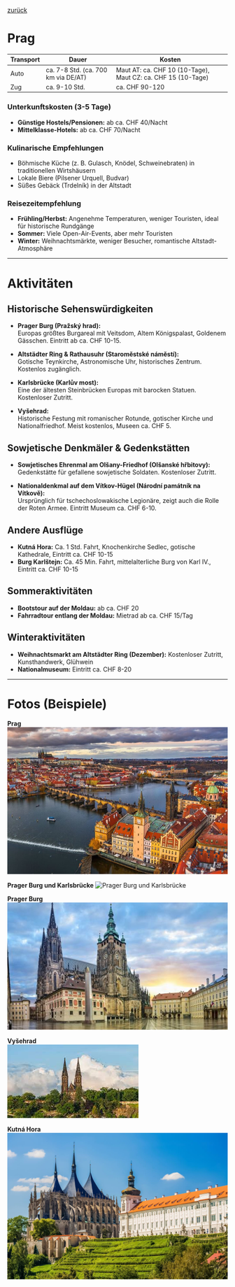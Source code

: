 [zurück](../CZ.md)

# Prag

| Transport | Dauer | Kosten |
|-----------|--------|---------|
| Auto      | ca. 7-8 Std. (ca. 700 km via DE/AT) | Maut AT: ca. CHF 10 (10-Tage), Maut CZ: ca. CHF 15 (10-Tage) |
| Zug       | ca. 9-10 Std. | ca. CHF 90-120 |

### Unterkunftskosten (3-5 Tage)
- **Günstige Hostels/Pensionen:** ab ca. CHF 40/Nacht  
- **Mittelklasse-Hotels:** ab ca. CHF 70/Nacht

### Kulinarische Empfehlungen
- Böhmische Küche (z. B. Gulasch, Knödel, Schweinebraten) in traditionellen Wirtshäusern  
- Lokale Biere (Pilsener Urquell, Budvar)  
- Süßes Gebäck (Trdelník) in der Altstadt

### Reisezeitempfehlung
- **Frühling/Herbst:** Angenehme Temperaturen, weniger Touristen, ideal für historische Rundgänge  
- **Sommer:** Viele Open-Air-Events, aber mehr Touristen  
- **Winter:** Weihnachtsmärkte, weniger Besucher, romantische Altstadt-Atmosphäre

---

# Aktivitäten

## Historische Sehenswürdigkeiten
- **Prager Burg (Pražský hrad):**  
  Europas größtes Burgareal mit Veitsdom, Altem Königspalast, Goldenem Gässchen. Eintritt ab ca. CHF 10-15.
  
- **Altstädter Ring & Rathausuhr (Staroměstské náměstí):**  
  Gotische Teynkirche, Astronomische Uhr, historisches Zentrum. Kostenlos zugänglich.
  
- **Karlsbrücke (Karlův most):**  
  Eine der ältesten Steinbrücken Europas mit barocken Statuen. Kostenloser Zutritt.
  
- **Vyšehrad:**  
  Historische Festung mit romanischer Rotunde, gotischer Kirche und Nationalfriedhof. Meist kostenlos, Museen ca. CHF 5.

## Sowjetische Denkmäler & Gedenkstätten
- **Sowjetisches Ehrenmal am Olšany-Friedhof (Olšanské hřbitovy):**  
  Gedenkstätte für gefallene sowjetische Soldaten. Kostenloser Zutritt.
  
- **Nationaldenkmal auf dem Vítkov-Hügel (Národní památník na Vítkově):**  
  Ursprünglich für tschechoslowakische Legionäre, zeigt auch die Rolle der Roten Armee. Eintritt Museum ca. CHF 6-10.

## Andere Ausflüge
- **Kutná Hora:** Ca. 1 Std. Fahrt, Knochenkirche Sedlec, gotische Kathedrale, Eintritt ca. CHF 10-15  
- **Burg Karlštejn:** Ca. 45 Min. Fahrt, mittelalterliche Burg von Karl IV., Eintritt ca. CHF 10-15

## Sommeraktivitäten
- **Bootstour auf der Moldau:** ab ca. CHF 20  
- **Fahrradtour entlang der Moldau:** Mietrad ab ca. CHF 15/Tag  

## Winteraktivitäten
- **Weihnachtsmarkt am Altstädter Ring (Dezember):** Kostenloser Zutritt, Kunsthandwerk, Glühwein  
- **Nationalmuseum:** Eintritt ca. CHF 8-20

---

# Fotos (Beispiele)
**Prag**
![alt text](image-3.png)

**Prager Burg und Karlsbrücke**
![Prager Burg und Karlsbrücke](image-1.png)

**Prager Burg**
![alt text](image-2.png)

**Vyšehrad**\
![alt text](image-4.png)

**Kutná Hora**
![alt text](image-5.png)